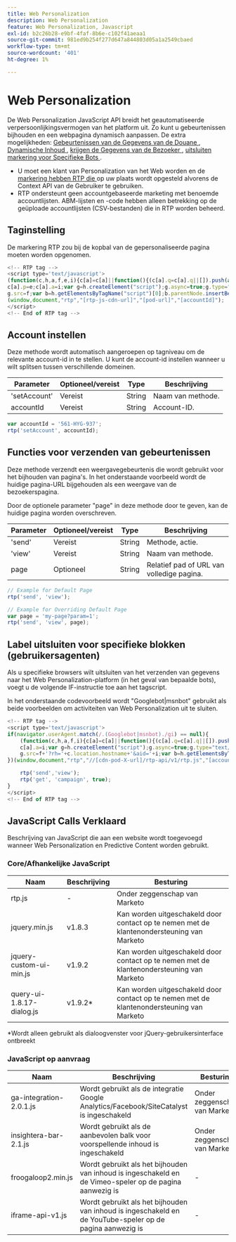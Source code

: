 ```yaml
---
title: Web Personalization
description: Web Personalization
feature: Web Personalization, Javascript
exl-id: b2c26b28-e9bf-4faf-8b6e-c102f41aeaa1
source-git-commit: 981ed9b254f277d647a844803d05a1a2549cbaed
workflow-type: tm+mt
source-wordcount: '401'
ht-degree: 1%

---
```


# Web Personalization

De Web Personalization JavaScript API breidt het geautomatiseerde verpersoonlijkingsvermogen van het platform uit. Zo kunt u gebeurtenissen bijhouden en een webpagina dynamisch aanpassen. De extra mogelijkheden: [ Gebeurtenissen van de Gegevens van de Douane ](custom-data-events.md), [ Dynamische Inhoud ](web-personalization.md), [ krijgen de Gegevens van de Bezoeker ](get-visitor-data.md), [ uitsluiten markering voor Specifieke Bots ](#exclude_tag_for_specific_bots).

- U moet een klant van Personalization van het Web worden en de [ markering hebben RTP die ](https://experienceleague.adobe.com/nl/docs/marketo/using/product-docs/web-personalization/rtp-tag-implementation/deploy-the-rtp-javascript) op uw plaats wordt opgesteld alvorens de Context API van de Gebruiker te gebruiken.
- RTP ondersteunt geen accountgebaseerde marketing met benoemde accountlijsten. ABM-lijsten en -code hebben alleen betrekking op de geüploade accountlijsten (CSV-bestanden) die in RTP worden beheerd.

## Taginstelling

De markering RTP zou bij de kopbal van de gepersonaliseerde pagina moeten worden opgenomen.

```javascript
<!-- RTP tag -->
<script type='text/javascript'>
(function(c,h,a,f,e,i){c[a]=c[a]||function(){(c[a].q=c[a].q||[]).push(arguments)};
c[a].p=e;c[a].a=i;var g=h.createElement("script");g.async=true;g.type="text/javascript";
g.src=f;var b=h.getElementsByTagName("script")[0];b.parentNode.insertBefore(g,b)})
(window,document,"rtp","[rtp-js-cdn-url]","[pod-url]","[accountId]");
</script>
<!-- End of RTP tag -->
```

## Account instellen

Deze methode wordt automatisch aangeroepen op tagniveau om de relevante account-id in te stellen. U kunt de account-id instellen wanneer u wilt splitsen tussen verschillende domeinen.

| Parameter | Optioneel/vereist | Type | Beschrijving |
|--------------|-------------------|--------|--------------|
| &#39;setAccount&#39; | Vereist | String | Naam van methode. |
| accountId | Vereist | String | Account-ID. |


```javascript
var accountId = '561-HYG-937';
rtp('setAccount', accountId);
```

## Functies voor verzenden van gebeurtenissen

Deze methode verzendt een weergavegebeurtenis die wordt gebruikt voor het bijhouden van pagina&#39;s. In het onderstaande voorbeeld wordt de huidige pagina-URL bijgehouden als een weergave van de bezoekerspagina.

Door de optionele parameter &quot;page&quot; in deze methode door te geven, kan de huidige pagina worden overschreven.

| Parameter | Optioneel/vereist | Type | Beschrijving |
|-----------|-------------------|--------|---------------------------------|
| &#39;send&#39; | Vereist | String | Methode, actie. |
| &#39;view&#39; | Vereist | String | Naam van methode. |
| page | Optioneel | String | Relatief pad of URL van volledige pagina. |


```javascript
// Example for Default Page
rtp('send', 'view');

// Example for Overriding Default Page
var page = 'my-page?param=1';
rtp('send', 'view', page);
```

## Label uitsluiten voor specifieke blokken (gebruikersagenten)

Als u specifieke browsers wilt uitsluiten van het verzenden van gegevens naar het Web Personalization-platform (in het geval van bepaalde bots), voegt u de volgende IF-instructie toe aan het tagscript.

In het onderstaande codevoorbeeld wordt &quot;Googlebot|msnbot&quot; gebruikt als beide voorbeelden om activiteiten van Web Personalization uit te sluiten.

```javascript
<!-- RTP tag -->
<script type='text/javascript'>
if(navigator.userAgent.match(/.(Googlebot|msnbot)./gi) == null){
    (function(c,h,a,f,i){c[a]=c[a]||function(){(c[a].q=c[a].q||[]).push(arguments)};
    c[a].a=i;var g=h.createElement("script");g.async=true;g.type="text/javascript";
    g.src=f+'?rh='+c.location.hostname+'&aid='+i;var b=h.getElementsByTagName("script")[0];b.parentNode.insertBefore(g,b);
})(window,document,"rtp","//[cdn-pod-X-url]/rtp-api/v1/rtp.js","[accountId]");

    rtp('send','view');
    rtp('get', 'campaign', true);
}
</script>
<!-- End of RTP tag -->
```

## JavaScript Calls Verklaard

Beschrijving van JavaScript die aan een website wordt toegevoegd wanneer Web Personalization en Predictive Content worden gebruikt.

### Core/Afhankelijke JavaScript

| Naam | Beschrijving | Besturing |
|---------------------------|-------------|--------------------------------------------------------|
| rtp.js | - | Onder zeggenschap van Marketo |
| jquery.min.js | v1.8.3 | Kan worden uitgeschakeld door contact op te nemen met de klantenondersteuning van Marketo |
| jquery-custom-ui-min.js | v1.9.2 | Kan worden uitgeschakeld door contact op te nemen met de klantenondersteuning van Marketo |
| query-ui-1.8.17-dialog.js | v1.9.2* | Kan worden uitgeschakeld door contact op te nemen met de klantenondersteuning van Marketo |


*Wordt alleen gebruikt als dialoogvenster voor jQuery-gebruikersinterface ontbreekt

### JavaScript op aanvraag

| Naam | Beschrijving | Besturing |
|-------------------------|-----------------------------------------------------------------------|-----------------------|
| ga-integration-2.0.1.js | Wordt gebruikt als de integratie Google Analytics/Facebook/SiteCatalyst is ingeschakeld | Onder zeggenschap van Marketo |
| insightera-bar-2.1.js | Wordt gebruikt als de aanbevolen balk voor voorspellende inhoud is ingeschakeld | Onder zeggenschap van Marketo |
| froogaloop2.min.js | Wordt gebruikt als het bijhouden van inhoud is ingeschakeld en de Vimeo-speler op de pagina aanwezig is | - |
| iframe-api-v1.js | Wordt gebruikt als het bijhouden van inhoud is ingeschakeld en de YouTube-speler op de pagina aanwezig is | - |
